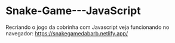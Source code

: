 # Snake-Game---JavaScript
Recriando o jogo da cobrinha com Javascript
veja funcionando no navegador: https://snakegamedabarb.netlify.app/
